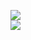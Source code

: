 [![](https://img.shields.io/badge/Made%20With-Github%20Spray-lightgrey.svg?style=for-the-badge&logo=github)](https://github.com/Annihil/github-spray#2945)  
[![](https://i.imgur.com/2DrTn0Z.gif)](https://github.com/Annihil/github-spray)